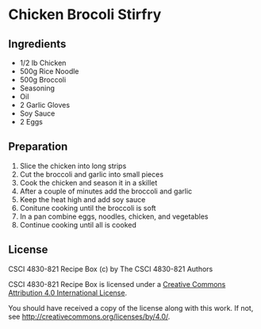 # Chicken Brocoli Stirfry

## Ingredients

*   1/2 lb Chicken
*   500g Rice Noodle
*   500g Broccoli
*   Seasoning
*   Oil
*   2 Garlic Gloves
*   Soy Sauce
*   2 Eggs

## Preparation

1.  Slice the chicken into long strips
2.  Cut the broccoli and garlic into small pieces
3.  Cook the chicken and season it in a skillet
4.  After a couple of minutes add the broccoli and garlic
5.  Keep the heat high and add soy sauce
6.  Conitune cooking until the broccoli is soft
7.  In a pan combine eggs, noodles, chicken, and vegetables
8.  Continue cooking until all is cooked

## License
CSCI 4830-821 Recipe Box (c) by The CSCI 4830-821 Authors

CSCI 4830-821 Recipe Box is licensed under a [Creative Commons Attribution 4.0
International License](http://creativecommons.org/licenses/by/4.0/).

You should have received a copy of the license along with this
work.  If not, see <http://creativecommons.org/licenses/by/4.0/>.


